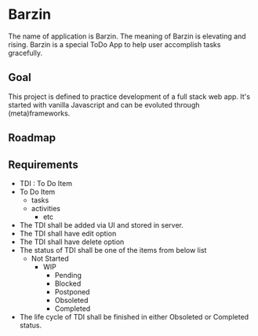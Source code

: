# Barzin

The name of application is Barzin. The meaning of Barzin is elevating and rising.
Barzin is a special ToDo App to help user accomplish tasks gracefully.

## Goal

This project is defined to practice development of a full stack web app.
It's started with vanilla Javascript and can be evoluted through (meta)frameworks.

## Roadmap

## Requirements

- TDI : To Do Item
- To Do Item
  - tasks
  - activities
    - etc
- The TDI shall be added via UI and stored in server.
- The TDI shall have edit option
- The TDI shall have delete option
- The status of TDI shall be one of the items from below list
  - Not Started
    - WIP
      - Pending
      - Blocked
      - Postponed
      - Obsoleted
      - Completed
- The life cycle of TDI shall be finished in either Obsoleted or Completed status.
